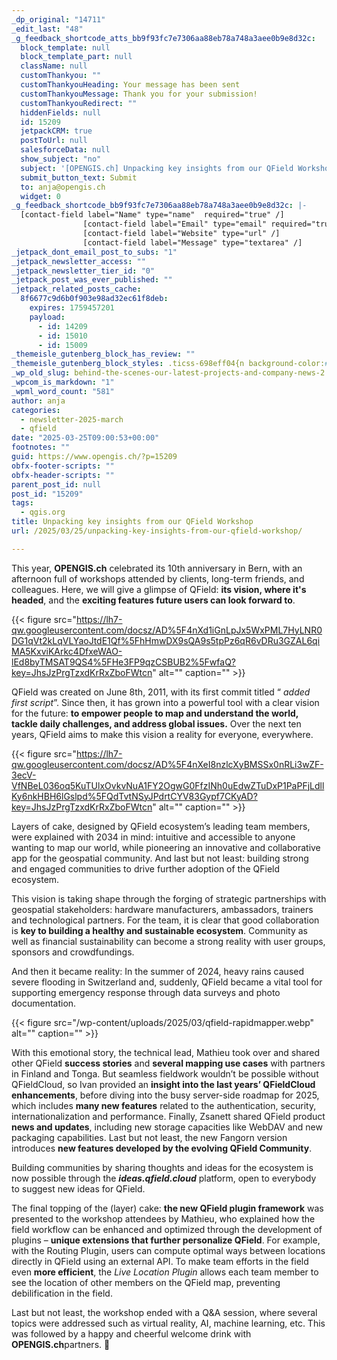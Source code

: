 ```yaml
---
_dp_original: "14711"
_edit_last: "48"
_g_feedback_shortcode_atts_bb9f93fc7e7306aa88eb78a748a3aee0b9e8d32c:
  block_template: null
  block_template_part: null
  className: null
  customThankyou: ""
  customThankyouHeading: Your message has been sent
  customThankyouMessage: Thank you for your submission!
  customThankyouRedirect: ""
  hiddenFields: null
  id: 15209
  jetpackCRM: true
  postToUrl: null
  salesforceData: null
  show_subject: "no"
  subject: '[OPENGIS.ch] Unpacking key insights from our QField Workshop'
  submit_button_text: Submit
  to: anja@opengis.ch
  widget: 0
_g_feedback_shortcode_bb9f93fc7e7306aa88eb78a748a3aee0b9e8d32c: |-
  [contact-field label="Name" type="name"  required="true" /]
  				[contact-field label="Email" type="email" required="true" /]
  				[contact-field label="Website" type="url" /]
  				[contact-field label="Message" type="textarea" /]
_jetpack_dont_email_post_to_subs: "1"
_jetpack_newsletter_access: ""
_jetpack_newsletter_tier_id: "0"
_jetpack_post_was_ever_published: ""
_jetpack_related_posts_cache:
  8f6677c9d6b0f903e98ad32ec61f8deb:
    expires: 1759457201
    payload:
      - id: 14209
      - id: 15010
      - id: 15009
_themeisle_gutenberg_block_has_review: ""
_themeisle_gutenberg_block_styles: .ticss-698eff04{n background-color:#f3faea;n}n.ticss-93f5815b{n background-color:#f3faea;n}
_wp_old_slug: behind-the-scenes-our-latest-projects-and-company-news-2
_wpcom_is_markdown: "1"
_wpml_word_count: "581"
author: anja
categories:
  - newsletter-2025-march
  - qfield
date: "2025-03-25T09:00:53+00:00"
footnotes: ""
guid: https://www.opengis.ch/?p=15209
obfx-footer-scripts: ""
obfx-header-scripts: ""
parent_post_id: null
post_id: "15209"
tags:
  - qgis.org
title: Unpacking key insights from our QField Workshop
url: /2025/03/25/unpacking-key-insights-from-our-qfield-workshop/

---
```

This year, **OPENGIS.ch** celebrated its 10th anniversary in Bern, with an afternoon full of workshops attended by clients, long-term friends, and colleagues. Here, we will give a glimpse of QField: **its vision, where it's headed**, and the **exciting features future users can look forward to**.

{{< figure src="https://lh7-qw.googleusercontent.com/docsz/AD%5F4nXd1iGnLpJx5WxPML7HyLNR0DG1qVt2kLqVLYaoJtdE1Qf%5FhHmwDX9sQA9s5tpPz6qR6vDRu3GZAL6qiMA5KxviKArkc4DfxeWAO-lEd8byTMSAT9QS4%5FHe3FP9qzCSBUB2%5FwfaQ?key=JhsJzPrgTzxdKrRxZboFWtcn" alt="" caption="" >}}

QField was created on June 8th, 2011, with its first commit titled “ _added first script_”. Since then, it has grown into a powerful tool with a clear vision for the future: **to empower people to map and understand the world, tackle daily challenges, and address global issues.** Over the next ten years, QField aims to make this vision a reality for everyone, everywhere.

{{< figure src="https://lh7-qw.googleusercontent.com/docsz/AD%5F4nXeI8nzlcXyBMSSx0nRLi3wZF-3ecV-VfNBeL036oq5KuTUlxOvkvNuA1FY2OgwG0FfzINh0uEdwZTuDxP1PaPFjLdllKy6nkHBH6lGslpd%5FQdTvtNSyJPdrtCYV83Gypf7CKyAD?key=JhsJzPrgTzxdKrRxZboFWtcn" alt="" caption="" >}}

Layers of cake, designed by QField ecosystem’s leading team members, were explained with 2034 in mind: intuitive and accessible to anyone wanting to map our world, while pioneering an innovative and collaborative app for the geospatial community. And last but not least: building strong and engaged communities to drive further adoption of the QField ecosystem.

This vision is taking shape through the forging of strategic partnerships with geospatial stakeholders: hardware manufacturers, ambassadors, trainers and technological partners. For the team, it is clear that good collaboration is **key to building a healthy and sustainable ecosystem**. Community as well as financial sustainability can become a strong reality with user groups, sponsors and crowdfundings.

And then it became reality: In the summer of 2024, heavy rains caused severe flooding in Switzerland and, suddenly, QField became a vital tool for supporting emergency response through data surveys and photo documentation.

{{< figure src="/wp-content/uploads/2025/03/qfield-rapidmapper.webp" alt="" caption="" >}}

With this emotional story, the technical lead, Mathieu took over and shared other QField **success stories** and **several mapping use cases** with partners in Finland and Tonga. But seamless fieldwork wouldn’t be possible without QFieldCloud, so Ivan provided an **insight into the last years’ QFieldCloud enhancements**, before diving into the busy server-side roadmap for 2025, which includes **many new features** related to the authentication, security, internationalization and performance. Finally, Zsanett shared QField product **news and updates**, including new storage capacities like WebDAV and new packaging capabilities. Last but not least, the new Fangorn version introduces **new features developed by the evolving QField Community**.

Building communities by sharing thoughts and ideas for the ecosystem is now possible through the _**ideas.qfield.cloud**_ platform, open to everybody to suggest new ideas for QField.

The final topping of the (layer) cake: **the new QField plugin framework** was presented to the workshop attendees by Mathieu, who explained how the field workflow can be enhanced and optimized through the development of plugins – **unique extensions that further personalize QField**. For example, with the Routing Plugin, users can compute optimal ways between locations directly in QField using an external API. To make team efforts in the field even **more efficient**, the _Live Location Plugin_ allows each team member to see the location of other members on the QField map, preventing debilification in the field.

Last but not least, the workshop ended with a Q&A session, where several topics were addressed such as virtual reality, AI, machine learning, etc. This was followed by a happy and cheerful welcome drink with **OPENGIS.ch**partners. 🍻
